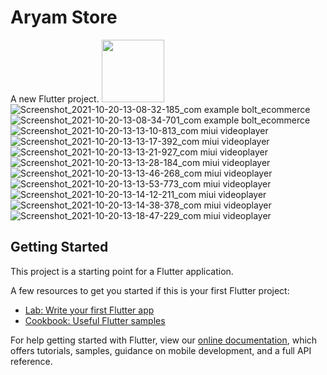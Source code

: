 # Aryam Store

A new Flutter project.
<img src="[https://your-image-url.type](https://user-images.githubusercontent.com/73830725/138084427-47211591-d19d-4cd1-a13e-3cea98a341af.jpg)" width="100" height="100">
![Screenshot_2021-10-20-13-08-32-185_com example bolt_ecommerce](https://user-images.githubusercontent.com/73830725/138084541-f0ca6c4a-3139-441d-8707-63dac76fdc43.jpg)
![Screenshot_2021-10-20-13-08-34-701_com example bolt_ecommerce](https://user-images.githubusercontent.com/73830725/138084629-0decca5e-e90d-4a9d-9d6b-3f19004b863c.jpg)
![Screenshot_2021-10-20-13-13-10-813_com miui videoplayer](https://user-images.githubusercontent.com/73830725/138084660-6875a669-772c-4b24-a6e7-fda76fccf474.jpg)
![Screenshot_2021-10-20-13-13-17-392_com miui videoplayer](https://user-images.githubusercontent.com/73830725/138084678-e38ac463-af84-4784-adb0-f7f36c49d051.jpg)
![Screenshot_2021-10-20-13-13-21-927_com miui videoplayer](https://user-images.githubusercontent.com/73830725/138084687-dee8b7e4-7e49-477b-938b-f0654956de96.jpg)
![Screenshot_2021-10-20-13-13-28-184_com miui videoplayer](https://user-images.githubusercontent.com/73830725/138084795-34e12c66-a627-4608-b788-051883d981be.jpg)
![Screenshot_2021-10-20-13-13-46-268_com miui videoplayer](https://user-images.githubusercontent.com/73830725/138084807-18812874-62dc-47cd-ba9d-ca0f69a092f8.jpg)
![Screenshot_2021-10-20-13-13-53-773_com miui videoplayer](https://user-images.githubusercontent.com/73830725/138084817-4a2419d8-091f-4a4c-b534-538d24cb3caa.jpg)
![Screenshot_2021-10-20-13-14-12-211_com miui videoplayer](https://user-images.githubusercontent.com/73830725/138084828-85000cb0-7b18-4680-aec4-2e731c8ff090.jpg)
![Screenshot_2021-10-20-13-14-38-378_com miui videoplayer](https://user-images.githubusercontent.com/73830725/138084834-3a5c91d8-3ec7-459d-b275-654202ef159b.jpg)
![Screenshot_2021-10-20-13-18-47-229_com miui videoplayer](https://user-images.githubusercontent.com/73830725/138084841-cfb1e079-55a2-4bc3-805a-4f5bcc592cf5.jpg)



## Getting Started

This project is a starting point for a Flutter application.

A few resources to get you started if this is your first Flutter project:

- [Lab: Write your first Flutter app](https://flutter.dev/docs/get-started/codelab)
- [Cookbook: Useful Flutter samples](https://flutter.dev/docs/cookbook)

For help getting started with Flutter, view our
[online documentation](https://flutter.dev/docs), which offers tutorials,
samples, guidance on mobile development, and a full API reference.
